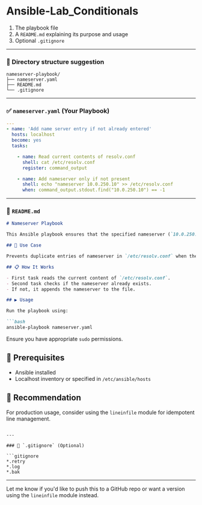 # Ansible-Lab_Conditionals

1. The playbook file
2. A `README.md` explaining its purpose and usage
3. Optional `.gitignore`

---

### 📁 Directory structure suggestion

```
nameserver-playbook/
├── nameserver.yaml
├── README.md
└── .gitignore
```

---

### ✅ `nameserver.yaml` (Your Playbook)

```yaml
---
- name: 'Add name server entry if not already entered'
  hosts: localhost
  become: yes
  tasks:

    - name: Read current contents of resolv.conf
      shell: cat /etc/resolv.conf
      register: command_output

    - name: Add nameserver only if not present
      shell: echo "nameserver 10.0.250.10" >> /etc/resolv.conf
      when: command_output.stdout.find("10.0.250.10") == -1
```

---

### 📝 `README.md`

````markdown
# Nameserver Playbook

This Ansible playbook ensures that the specified nameserver (`10.0.250.10`) is added to `/etc/resolv.conf` **only if** it is not already present.

## 🔧 Use Case

Prevents duplicate entries of nameserver in `/etc/resolv.conf` when the playbook is run multiple times.

## 📋 How It Works

- First task reads the current content of `/etc/resolv.conf`.
- Second task checks if the nameserver already exists.
- If not, it appends the nameserver to the file.

## ▶️ Usage

Run the playbook using:

```bash
ansible-playbook nameserver.yaml
````

Ensure you have appropriate `sudo` permissions.

## 🔐 Prerequisites

* Ansible installed
* Localhost inventory or specified in `/etc/ansible/hosts`

## 🧼 Recommendation

For production usage, consider using the `lineinfile` module for idempotent line management.

````

---

### 🙅 `.gitignore` (Optional)

```gitignore
*.retry
*.log
*.bak
````

---

Let me know if you'd like to push this to a GitHub repo or want a version using the `lineinfile` module instead.
